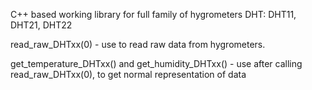 C++ based working library for full family of hygrometers DHT: DHT11, DHT21, DHT22

read_raw_DHTxx(0) - use to read raw data from hygrometers.

get_temperature_DHTxx() and get_humidity_DHTxx()  - use after calling read_raw_DHTxx(0), to get normal representation of data
